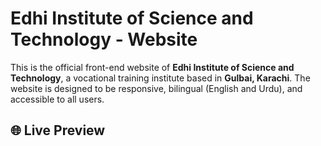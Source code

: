 # Edhi Institute of Science and Technology - Website

This is the official front-end website of **Edhi Institute of Science and Technology**, a vocational training institute based in **Gulbai, Karachi**. The website is designed to be responsive, bilingual (English and Urdu), and accessible to all users.

## 🌐 Live Preview
